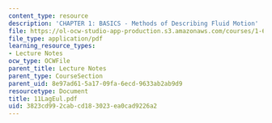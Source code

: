 ```yaml
---
content_type: resource
description: 'CHAPTER 1: BASICS - Methods of Describing Fluid Motion'
file: https://ol-ocw-studio-app-production.s3.amazonaws.com/courses/1-63-advanced-fluid-dynamics-of-the-environment-fall-2002/3823cd992cabcd183023ea0cad9226a2_11LagEul.pdf
file_type: application/pdf
learning_resource_types:
- Lecture Notes
ocw_type: OCWFile
parent_title: Lecture Notes
parent_type: CourseSection
parent_uid: 8e97ad61-5a17-09fa-6ecd-9633ab2ab9d9
resourcetype: Document
title: 11LagEul.pdf
uid: 3823cd99-2cab-cd18-3023-ea0cad9226a2
---
```

